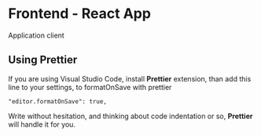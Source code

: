 # Frontend - React App

Application client

## Using Prettier

If you are using Visual Studio Code, install **Prettier** extension, than add this line to your settings, to formatOnSave with prettier

```
"editor.formatOnSave": true,
```

Write without hesitation, and thinking about code indentation or so, **Prettier** will handle it for you.
